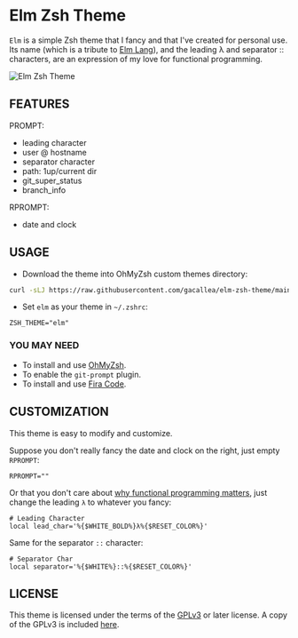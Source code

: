 # Elm Zsh Theme

```Elm``` is a simple Zsh theme that I fancy and that I've created for personal use. Its name (which is a tribute to [Elm Lang](https://elm-lang.org)), and the leading λ and separator :: characters, are an expression of my love for functional programming.

![Elm Zsh Theme](elm.zsh-theme.png)

## FEATURES

PROMPT:

- leading character
- user @ hostname
- separator character
- path: 1up/current dir
- git_super_status
- branch_info

RPROMPT:

- date and clock

## USAGE

- Download the theme into OhMyZsh custom themes directory:

```bash
curl -sLJ https://raw.githubusercontent.com/gacallea/elm-zsh-theme/main/themes/elm.zsh-theme -o $ZSH_CUSTOM/themes/elm.zsh-theme
```

- Set ```elm``` as your theme in ```~/.zshrc```:

```text
ZSH_THEME="elm"
```

### YOU MAY NEED

- To install and use [OhMyZsh](https://ohmyz.sh/).
- To enable the ```git-prompt``` plugin.
- To install and use [Fira Code](https://github.com/tonsky/FiraCode).

## CUSTOMIZATION

This theme is easy to modify and customize.

Suppose you don't really fancy the date and clock on the right, just empty ```RPROMPT```:

```text
RPROMPT=""
```

Or that you don't care about [why functional programming matters](https://www.youtube.com/watch?v=IyR04U66z7E), just change the leading ```λ``` to whatever you fancy:

```text
# Leading Character
local lead_char='%{$WHITE_BOLD%}λ%{$RESET_COLOR%}'
```

Same for the separator ```::``` character:

```text
# Separator Char
local separator='%{$WHITE%}::%{$RESET_COLOR%}'
```

## LICENSE

This theme is licensed under the terms of the [GPLv3](https://www.gnu.org/licenses/gpl-3.0.en.html) or later license. A copy of the GPLv3 is included [here](LICENSE).
